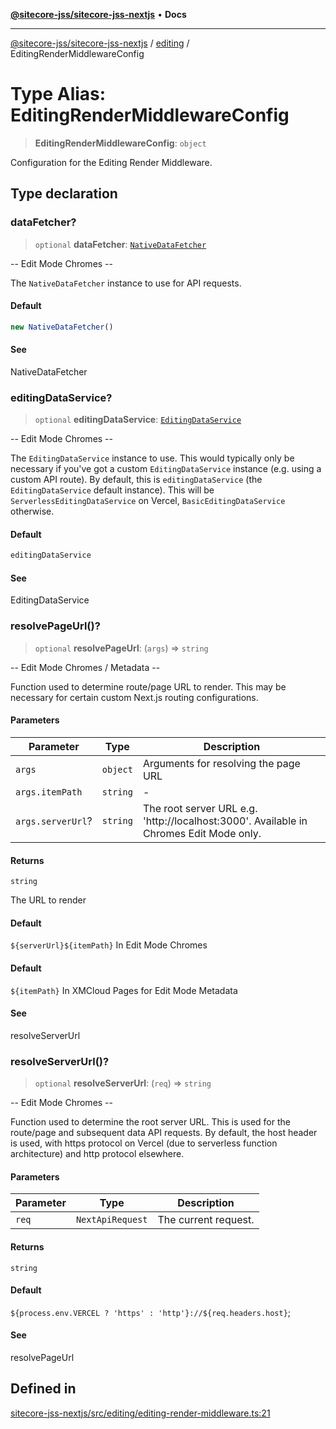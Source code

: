 [**@sitecore-jss/sitecore-jss-nextjs**](../../README.md) • **Docs**

***

[@sitecore-jss/sitecore-jss-nextjs](../../README.md) / [editing](../README.md) / EditingRenderMiddlewareConfig

# Type Alias: EditingRenderMiddlewareConfig

> **EditingRenderMiddlewareConfig**: `object`

Configuration for the Editing Render Middleware.

## Type declaration

### dataFetcher?

> `optional` **dataFetcher**: [`NativeDataFetcher`](../../index/classes/NativeDataFetcher.md)

-- Edit Mode Chromes --

The `NativeDataFetcher` instance to use for API requests.

#### Default

```ts
new NativeDataFetcher()
```

#### See

NativeDataFetcher

### editingDataService?

> `optional` **editingDataService**: [`EditingDataService`](../interfaces/EditingDataService.md)

-- Edit Mode Chromes --

The `EditingDataService` instance to use.
This would typically only be necessary if you've got a custom `EditingDataService` instance (e.g. using a custom API route).
By default, this is `editingDataService` (the `EditingDataService` default instance).
This will be `ServerlessEditingDataService` on Vercel, `BasicEditingDataService` otherwise.

#### Default

```ts
editingDataService
```

#### See

EditingDataService

### resolvePageUrl()?

> `optional` **resolvePageUrl**: (`args`) => `string`

-- Edit Mode Chromes / Metadata --

Function used to determine route/page URL to render.
This may be necessary for certain custom Next.js routing configurations.

#### Parameters

| Parameter | Type | Description |
| ------ | ------ | ------ |
| `args` | `object` | Arguments for resolving the page URL |
| `args.itemPath` | `string` | - |
| `args.serverUrl`? | `string` | The root server URL e.g. 'http://localhost:3000'. Available in Chromes Edit Mode only. |

#### Returns

`string`

The URL to render

#### Default

`${serverUrl}${itemPath}` In Edit Mode Chromes

#### Default

`${itemPath}` In XMCloud Pages for Edit Mode Metadata

#### See

resolveServerUrl

### resolveServerUrl()?

> `optional` **resolveServerUrl**: (`req`) => `string`

-- Edit Mode Chromes --

Function used to determine the root server URL. This is used for the route/page and subsequent data API requests.
By default, the host header is used, with https protocol on Vercel (due to serverless function architecture) and http protocol elsewhere.

#### Parameters

| Parameter | Type | Description |
| ------ | ------ | ------ |
| `req` | `NextApiRequest` | The current request. |

#### Returns

`string`

#### Default

`${process.env.VERCEL ? 'https' : 'http'}://${req.headers.host}`;

#### See

resolvePageUrl

## Defined in

[sitecore-jss-nextjs/src/editing/editing-render-middleware.ts:21](https://github.com/Sitecore/jss/blob/f0f6e64d75797af01d12051025c04b2b5c3ecf36/packages/sitecore-jss-nextjs/src/editing/editing-render-middleware.ts#L21)
